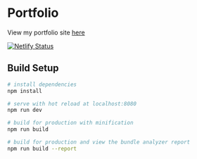 # Portfolio

View my portfolio site [here](https://bertie.dev)

[![Netlify Status](https://api.netlify.com/api/v1/badges/1d8b5cfb-0108-464f-85f6-45553182a979/deploy-status)](https://app.netlify.com/sites/suspicious-euclid-120ca5/deploys)

## Build Setup

``` bash
# install dependencies
npm install

# serve with hot reload at localhost:8080
npm run dev

# build for production with minification
npm run build

# build for production and view the bundle analyzer report
npm run build --report
```
